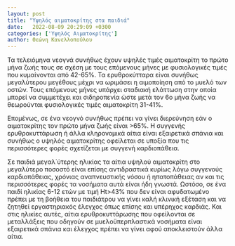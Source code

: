 ```yaml
---
layout: post
title: "Υψηλός αιματοκρίτης στα παιδιά"
date:   2022-08-09 20:29:09 +0300
categories: ['Υψηλός Αιματοκρίτης']
author: Θεώνη Κανελλοπούλου
---
```


Τα τελειόμηνα νεογνά συνήθως έχουν υψηλές τιμές αιματοκρίτη το πρώτο μήνα ζωής τους σε σχέση με τους επόμενους μήνες με φυσιολογικές τιμές που κυμαίνονται από 42-65%. Τα ερυθροκύτταρα είναι συνήθως μεγαλύτερου μεγέθους μέχρι να ωριμάσει η αιμοποίηση από το μυελό των οστών. Τους επόμενους μήνες υπάρχει σταδιακή ελάττωση στην οποία μπορεί να συμμετέχει και σιδηροπενία ώστε μετά τον 6ο μήνα ζωής να θεωρούνται φυσιολογικές τιμές αιματοκρίτη 31-41%.
<!--break-->

Επομένως, σε ένα νεογνό συνήθως πρέπει να γίνει διερεύνηση εάν ο αιματοκρίτης τον πρώτο μήνα ζωής είναι \>65%. Η συγγενής ερυθροκυττάρωση ή άλλα κληρονομικά αίτια είναι εξαιρετικά σπάνια και συνήθως ο υψηλός αιματοκρίτης οφείλεται σε υποξία που τις περισσότερες φορές σχετίζεται με συγγενή καρδιοπάθεια.

Σε παιδιά μεγαλ΄ύτερης ηλικίας τα αίτια υψηλού αιματοκρίτη στο μεγαλύτερο ποσοστό είναι επίσης αντιδραστικά κυρίως λόγω συγγενούς καρδιοπάθειας, χρόνιας αναπνευστικής νόσου ή ηπατοπάθειας αν και τις περισσότερες φορές τα νοσήματα αυτά είναι ήδη γνωστά. Ωστόσο, σε ένα παιδί ηλικίας 6-12 ετών με τιμή Ht\>43% που δεν είναι αφυδατωμένο πρέπει με τη βοήθεια του παιδιάτρου να γίνει καλή κλινική εξέταση και να ζητηθεί εργαστηριακός έλεγχος όπως επίσης και υπέρηχος καρδιάς. Και στις ηλικίες αυτές, αίτια ερυθροκυττάρωσης που οφείλονται σε μεταλλάξεις που οδηγούν σε μυελοϋπερπλαστικά νοσήματα είναι εξαιρετικά σπάνια και έλεγχος πρέπει να γίνει αφού αποκλειστούν άλλα αίτια.

